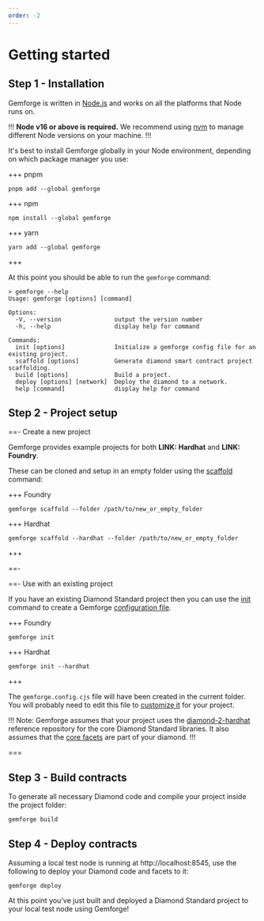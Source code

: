 ```yaml
---
order: -2
---
```


# Getting started

## Step 1 - Installation

Gemforge is written in [Node.js](http://nodejs.org) and works on all the platforms that Node runs on. 

!!!
**Node v16 or above is required.** We recommend using [nvm](https://github.com/nvm-sh/nvm) to manage different Node versions on your machine.
!!!

It's best to install Gemforge globally in your Node environment, depending on which package manager you use:

+++ pnpm
```shell
pnpm add --global gemforge
```
+++ npm
```shell
npm install --global gemforge
```
+++ yarn
```shell
yarn add --global gemforge
```
+++

At this point you should be able to run the `gemforge` command:

```shell
> gemforge --help
Usage: gemforge [options] [command]

Options:
  -V, --version               output the version number
  -h, --help                  display help for command

Commands:
  init [options]              Initialize a gemforge config file for an existing project.
  scaffold [options]          Generate diamond smart contract project scaffolding.
  build [options]             Build a project.
  deploy [options] [network]  Deploy the diamond to a network.
  help [command]              display help for command
```

## Step 2 - Project setup

==- Create a new project

Gemforge provides example projects for both **LINK: Hardhat** and **LINK: Foundry**.

These can be cloned and setup in an empty folder using the [scaffold](commands/scaffold.md) command:

+++ Foundry
```shell
gemforge scaffold --folder /path/to/new_or_empty_folder
```
+++ Hardhat
```shell
gemforge scaffold --hardhat --folder /path/to/new_or_empty_folder
```
+++

==-

==- Use with an existing project

If you have an existing Diamond Standard project then you can use the [init](commands/init.md) command to create a Gemforge [configuration file](configuration).

+++ Foundry
```shell
gemforge init
```
+++ Hardhat
```shell
gemforge init --hardhat
```
+++

The `gemforge.config.cjs` file will have been created in the current folder. You will probably need to edit this file to [customize it](configuration) for your project. 

!!!
Note: Gemforge assumes that your project uses the [diamond-2-hardhat](https://github.com/mudgen/diamond-2-hardhat) reference repository for the core Diamond Standard libraries. It also assumes that the [core facets](./configuration/diamond.md) are part of your diamond.
!!!

===

## Step 3 - Build contracts

To generate all necessary Diamond code and compile your project inside the project folder:

```shell
gemforge build
```


## Step 4 - Deploy contracts

Assuming a local test node is running at http://localhost:8545, use the following to deploy your Diamond code and facets to it: 

```shell
gemforge deploy
```

At this point you've just built and deployed a Diamond Standard project to your local test node using Gemforge!






